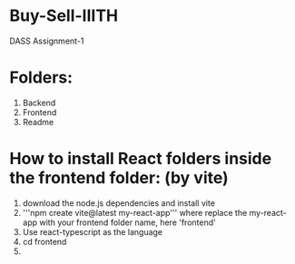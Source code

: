 # Buy-Sell-IIITH
DASS Assignment-1

# Folders:
1. Backend
2. Frontend
3. Readme

# How to install React folders inside the frontend folder: (by vite)
1. download the node.js dependencies and install vite 
2. '''npm create vite@latest my-react-app'''
where replace the my-react-app with your frontend folder name, here 'frontend'
3. Use react-typescript as the language
4. cd frontend
5. 
